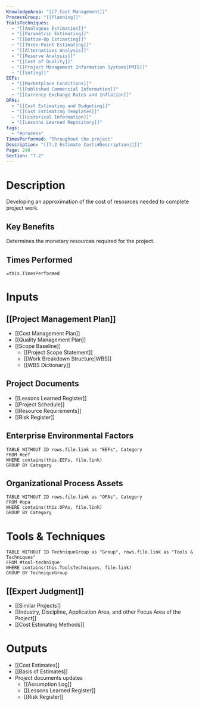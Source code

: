 ```yaml
---
KnowledgeArea: "[[7 Cost Management]]"
ProcessGroup: "[[Planning]]"
ToolsTechniques:
  - "[[Analogous Estimation]]"
  - "[[Parametric Estimating]]"
  - "[[Bottom-Up Estimating]]"
  - "[[Three-Point Estimating]]"
  - "[[Alternatives Analysis]]"
  - "[[Reserve Analysis]]"
  - "[[Cost of Quality]]"
  - "[[Project Management Information Systems|PMIS]]"
  - "[[Voting]]"
EEFs:
  - "[[Marketplace Conditions]]"
  - "[[Published Commercial Information]]"
  - "[[Currency Exchange Rates and Inflation]]"
OPAs:
  - "[[Cost Estimating and Budgeting]]"
  - "[[Cost Estimating Templates]]"
  - "[[Historical Information]]"
  - "[[Lessons Learned Repository]]"
tags:
  - "#process"
TimesPerformed: "Throughout the project"
Description: "[[7.2 Estimate Costs#Description|📝]]"
Page: 240
Section: "7.2"
---
```

# Description
Developing an approximation of the cost of resources needed to complete project work.
## Key Benefits
Determines the monetary resources required for the project.
## Times Performed
`=this.TimesPerformed`
# Inputs
## [[Project Management Plan]]
- [[Cost Management Plan]]
- [[Quality Management Plan]]
- [[Scope Baseline]]
	- [[Project Scope Statement]]
	- [[Work Breakdown Structure|WBS]]
	- [[WBS Dictionary]]
## Project Documents
- [[Lessons Learned Register]]
- [[Project Schedule]]
- [[Resource Requirements]]
- [[Risk Register]]
## Enterprise Environmental Factors
```dataview
TABLE WITHOUT ID rows.file.link as "EEFs", Category
FROM #eef
WHERE contains(this.EEFs, file.link)
GROUP BY Category
```
## Organizational Process Assets
```dataview
TABLE WITHOUT ID rows.file.link as "OPAs", Category
FROM #opa
WHERE contains(this.OPAs, file.link)
GROUP BY Category
```
# Tools & Techniques
```dataview
TABLE WITHOUT ID TechniqueGroup as "Group", rows.file.link as "Tools & Techniques"
FROM #tool-technique
WHERE contains(this.ToolsTechniques, file.link)
GROUP BY TechniqueGroup
```
## [[Expert Judgment]]
- [[Similar Projects]]
- [[Industry, Discipline, Application Area, and other Focus Area of the Project]]
- [[Cost Estimating Methods]]
# Outputs
- [[Cost Estimates]]
- [[Basis of Estimates]]
- Project documents updates
	- [[Assumption Log]]
	- [[Lessons Learned Register]]
	- [[Risk Register]]